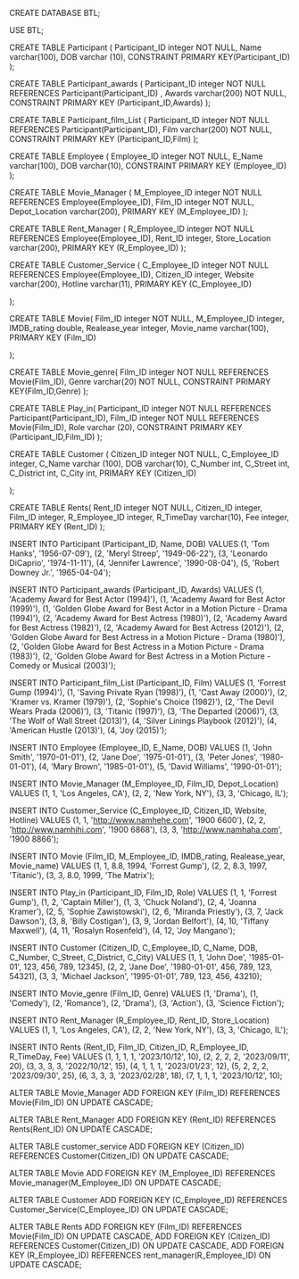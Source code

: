 CREATE DATABASE BTL;

USE BTL;

CREATE TABLE Participant (
	Participant_ID integer NOT NULL,
    Name varchar(100),
    DOB varchar (10),
    CONSTRAINT PRIMARY KEY(Participant_ID)
);

CREATE TABLE Participant_awards (
	Participant_ID integer NOT NULL REFERENCES Participant(Participant_ID) ,
    Awards varchar(200) NOT NULL,
    CONSTRAINT PRIMARY KEY (Participant_ID,Awards)
);

CREATE TABLE Participant_film_List (
	Participant_ID integer NOT NULL REFERENCES Participant(Participant_ID),
	Film varchar(200) NOT NULL,
    CONSTRAINT PRIMARY KEY (Participant_ID,Film)
);

CREATE TABLE Employee (
	Employee_ID integer NOT NULL,
    E_Name varchar(100),
    DOB varchar(10),
    CONSTRAINT PRIMARY KEY (Employee_ID)
);


CREATE TABLE Movie_Manager (
  M_Employee_ID integer NOT NULL REFERENCES Employee(Employee_ID),
  Film_ID integer NOT NULL,
  Depot_Location varchar(200),
  PRIMARY KEY (M_Employee_ID)
);

CREATE TABLE Rent_Manager (
	R_Employee_ID integer NOT NULL REFERENCES Employee(Employee_ID),
    Rent_ID integer,
    Store_Location varchar(200),
    PRIMARY KEY (R_Employee_ID)
);

CREATE TABLE Customer_Service (
	C_Employee_ID integer NOT NULL REFERENCES Employee(Employee_ID),
    Citizen_ID integer,
    Website varchar(200),
    Hotline varchar(11),
    PRIMARY KEY (C_Employee_ID)

);

CREATE TABLE Movie(
	Film_ID integer NOT NULL,
    M_Employee_ID integer,
    IMDB_rating double,
    Realease_year integer,
    Movie_name varchar(100),
    PRIMARY KEY (Film_ID)
   
);

CREATE TABLE Movie_genre(
	Film_ID integer NOT NULL REFERENCES Movie(Film_ID),
    Genre varchar(20) NOT NULL,
    CONSTRAINT PRIMARY KEY(Film_ID,Genre)
);

CREATE TABLE Play_in(
	Participant_ID integer NOT NULL REFERENCES Participant(Participant_ID),
    Film_ID integer NOT NULL REFERENCES Movie(Film_ID),
    Role varchar (20),
    CONSTRAINT PRIMARY KEY (Participant_ID,Film_ID)
);

CREATE TABLE Customer (
	Citizen_ID integer NOT NULL,
    C_Employee_ID integer,
    C_Name varchar (100),
    DOB varchar(10),
    C_Number int,
    C_Street int,
    C_District int,
    C_City int,
    PRIMARY KEY (Citizen_ID)

);

CREATE TABLE Rents(
	Rent_ID integer NOT NULL,
    Citizen_ID integer,
    Film_ID integer,
    R_Employee_ID integer,
    R_TimeDay varchar(10),
    Fee integer,
    PRIMARY KEY (Rent_ID)
);


INSERT INTO Participant (Participant_ID, Name, DOB)
VALUES
(1, 'Tom Hanks', '1956-07-09'),
(2, 'Meryl Streep', '1949-06-22'),
(3, 'Leonardo DiCaprio', '1974-11-11'),
(4, 'Jennifer Lawrence', '1990-08-04'),
(5, 'Robert Downey Jr.', '1965-04-04');

INSERT INTO Participant_awards (Participant_ID, Awards)
VALUES
(1, 'Academy Award for Best Actor (1994)'),
(1, 'Academy Award for Best Actor (1999)'),
(1, 'Golden Globe Award for Best Actor in a Motion Picture - Drama (1994)'),
(2, 'Academy Award for Best Actress (1980)'),
(2, 'Academy Award for Best Actress (1982)'),
(2, 'Academy Award for Best Actress (2012)'),
(2, 'Golden Globe Award for Best Actress in a Motion Picture - Drama (1980)'),
(2, 'Golden Globe Award for Best Actress in a Motion Picture - Drama (1983)'),
(2, 'Golden Globe Award for Best Actress in a Motion Picture - Comedy or Musical (2003)');

INSERT INTO Participant_film_List (Participant_ID, Film)
VALUES
(1, 'Forrest Gump (1994)'),
(1, 'Saving Private Ryan (1998)'),
(1, 'Cast Away (2000)'),
(2, 'Kramer vs. Kramer (1979)'),
(2, 'Sophie\'s Choice (1982)'),
(2, 'The Devil Wears Prada (2006)'),
(3, 'Titanic (1997)'),
(3, 'The Departed (2006)'),
(3, 'The Wolf of Wall Street (2013)'),
(4, 'Silver Linings Playbook (2012)'),
(4, 'American Hustle (2013)'),
(4, 'Joy (2015)');

INSERT INTO Employee (Employee_ID, E_Name, DOB)
VALUES
(1, 'John Smith', '1970-01-01'),
(2, 'Jane Doe', '1975-01-01'),
(3, 'Peter Jones', '1980-01-01'),
(4, 'Mary Brown', '1985-01-01'),
(5, 'David Williams', '1990-01-01');

INSERT INTO Movie_Manager (M_Employee_ID, Film_ID, Depot_Location)
VALUES
(1, 1, 'Los Angeles, CA'),
(2, 2, 'New York, NY'),
(3, 3, 'Chicago, IL');

INSERT INTO Customer_Service (C_Employee_ID, Citizen_ID, Website, Hotline)
VALUES
(1, 1, 'http://www.namhehe.com', '1900 6600'),
(2, 2, 'http://www.namhihi.com', '1900 6868'),
(3, 3, 'http://www.namhaha.com', '1900 8866');

INSERT INTO Movie (Film_ID, M_Employee_ID, IMDB_rating, Realease_year, Movie_name)
VALUES
(1, 1, 8.8, 1994, 'Forrest Gump'),
(2, 2, 8.3, 1997, 'Titanic'),
(3, 3, 8.0, 1999, 'The Matrix');

INSERT INTO Play_in (Participant_ID, Film_ID, Role)
VALUES
(1, 1, 'Forrest Gump'),
(1, 2, 'Captain Miller'),
(1, 3, 'Chuck Noland'),
(2, 4, 'Joanna Kramer'),
(2, 5, 'Sophie Zawistowski'),
(2, 6, 'Miranda Priestly'),
(3, 7, 'Jack Dawson'),
(3, 8, 'Billy Costigan'),
(3, 9, 'Jordan Belfort'),
(4, 10, 'Tiffany Maxwell'),
(4, 11, 'Rosalyn Rosenfeld'),
(4, 12, 'Joy Mangano');

INSERT INTO Customer (Citizen_ID, C_Employee_ID, C_Name, DOB, C_Number, C_Street, C_District, C_City)
VALUES
(1, 1, 'John Doe', '1985-01-01', 123, 456, 789, 12345),
(2, 2, 'Jane Doe', '1980-01-01', 456, 789, 123, 54321),
(3, 3, 'Michael Jackson', '1995-01-01', 789, 123, 456, 43210);

INSERT INTO Movie_genre (Film_ID, Genre)
VALUES
(1, 'Drama'),
(1, 'Comedy'),
(2, 'Romance'),
(2, 'Drama'),
(3, 'Action'),
(3, 'Science Fiction');

INSERT INTO Rent_Manager (R_Employee_ID, Rent_ID, Store_Location)
VALUES
(1, 1, 'Los Angeles, CA'),
(2, 2, 'New York, NY'),
(3, 3, 'Chicago, IL');

INSERT INTO Rents (Rent_ID, Film_ID, Citizen_ID, R_Employee_ID, R_TimeDay, Fee)
VALUES 
(1, 1, 1, 1, '2023/10/12', 10),
(2, 2, 2, 2, '2023/09/11', 20),
(3, 3, 3, 3, '2022/10/12', 15),
(4, 1, 1, 1, '2023/01/23', 12),
(5, 2, 2, 2, '2023/09/30', 25),
(6, 3, 3, 3, '2023/02/28', 18),
(7, 1, 1, 1, '2023/10/12', 10);

ALTER TABLE Movie_Manager
ADD FOREIGN KEY (Film_ID) REFERENCES Movie(Film_ID) ON UPDATE CASCADE;

ALTER TABLE Rent_Manager
ADD FOREIGN KEY (Rent_ID) REFERENCES Rents(Rent_ID) ON UPDATE CASCADE;

ALTER TABLE customer_service
ADD FOREIGN KEY (Citizen_ID) REFERENCES Customer(Citizen_ID) ON UPDATE CASCADE;

ALTER TABLE Movie
ADD FOREIGN KEY (M_Employee_ID) REFERENCES Movie_manager(M_Employee_ID) ON UPDATE CASCADE;

ALTER TABLE Customer
ADD FOREIGN KEY (C_Employee_ID) REFERENCES Customer_Service(C_Employee_ID) ON UPDATE CASCADE;

ALTER TABLE Rents
ADD FOREIGN KEY (Film_ID) REFERENCES Movie(Film_ID) ON UPDATE CASCADE,
ADD FOREIGN KEY (Citizen_ID) REFERENCES Customer(Citizen_ID) ON UPDATE CASCADE,
ADD FOREIGN KEY (R_Employee_ID) REFERENCES rent_manager(R_Employee_ID) ON UPDATE CASCADE;
